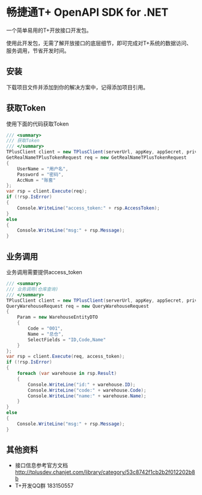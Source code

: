 # 畅捷通T+ OpenAPI SDK for .NET

一个简单易用的T+开放接口开发包。

使用此开发包，无需了解开放接口的底层细节，即可完成对T+系统的数据访问、服务调用，节省开发时间。

## 安装

下载项目文件并添加到你的解决方案中，记得添加项目引用。

## 获取Token

使用下面的代码获取Token

```c#
/// <summary>
/// 获取Token
/// </summary>
TPlusClient client = new TPlusClient(serverUrl, appKey, appSecret, privateKeyPath);
GetRealNameTPlusTokenRequest req = new GetRealNameTPlusTokenRequest
{
    UserName = "用户名",
    Password = "密码",
    AccNum = "账套"
};
var rsp = client.Execute(req);
if (!rsp.IsError)
{
    Console.WriteLine("access_token:" + rsp.AccessToken);
}
else
{
    Console.WriteLine("msg:" + rsp.Message);
}
```

## 业务调用

业务调用需要提供access_token

```c#
/// <summary>
/// 业务调用(仓库查询)
/// </summary>
TPlusClient client = new TPlusClient(serverUrl, appKey, appSecret, privateKeyPath);
QueryWarehouseRequest req = new QueryWarehouseRequest
{
    Param = new WarehouseEntityDTO
    {
        Code = "001",
        Name = "总仓",
        SelectFields = "ID,Code,Name"
    }
};
var rsp = client.Execute(req, access_token);
if (!rsp.IsError)
{
    foreach (var warehouse in rsp.Result)
    {
        Console.WriteLine("id:" + warehouse.ID);
        Console.WriteLine("code:" + warehouse.Code);
        Console.WriteLine("name:" + warehouse.Name);
    }
}
else
{
    Console.WriteLine("msg:" + rsp.Message);
}
```

## 其他资料

* 接口信息参考官方文档 http://tplusdev.chanjet.com/library/category/53c8742f1cb2b2f012202b8b
* T+开发QQ群 183150557

